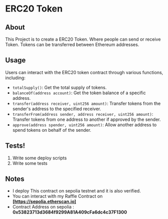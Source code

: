 # ERC20 Token

## About

This Project is to create a ERC20 Token. Where people can send or receive Token. Tokens can be transferred between Ethereum addresses.

## Usage

Users can interact with the ERC20 token contract through various functions, including:

- `totalSupply()`: Get the total supply of tokens.
- `balanceOf(address account)`: Get the token balance of a specific address.
- `transfer(address receiver, uint256 amount)`: Transfer tokens from the sender's address to the specified receiver.
- `transferFrom(address sender, address receiver, uint256 amount)`: Transfer tokens from one address to another if approved by the sender.
- `approve(address spender, uint256 amount)`: Allow another address to spend tokens on behalf of the sender.

## Tests!

1. Write some deploy scripts
2. Write some tests

## Notes
- I deploy This contract on sepolia testnet and it is also verified.
- You can interact with my Raffle Contract on **[https://sepolia.etherscan.io]**
- Contract Address on sepolia : **0x53823713d3684f9299A81A409cFa6dc4c37F1300**